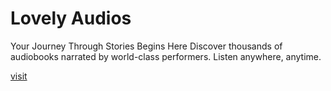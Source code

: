 # Lovely Audios

Your Journey Through Stories Begins Here
Discover thousands of audiobooks narrated by world-class performers. Listen anywhere, anytime.

[visit](https://lovely-audios.onrender.com)